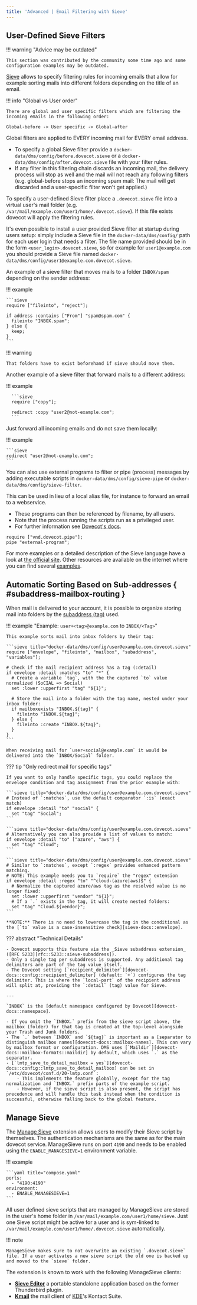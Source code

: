 ```yaml
---
title: 'Advanced | Email Filtering with Sieve'
---
```


## User-Defined Sieve Filters

!!! warning "Advice may be outdated"

    This section was contributed by the community some time ago and some configuration examples may be outdated.

[Sieve][sieve-info] allows to specify filtering rules for incoming emails that allow for example sorting mails into different folders depending on the title of an email.

!!! info "Global vs User order"

    There are global and user specific filters which are filtering the incoming emails in the following order:

    Global-before -> User specific -> Global-after

Global filters are applied to EVERY incoming mail for EVERY email address.

- To specify a global Sieve filter provide a `docker-data/dms/config/before.dovecot.sieve` or a `docker-data/dms/config/after.dovecot.sieve` file with your filter rules.
- If any filter in this filtering chain discards an incoming mail, the delivery process will stop as well and the mail will not reach any following filters (e.g. global-before stops an incoming spam mail: The mail will get discarded and a user-specific filter won't get applied.)

To specify a user-defined Sieve filter place a `.dovecot.sieve` file into a virtual user's mail folder (e.g. `/var/mail/example.com/user1/home/.dovecot.sieve`). If this file exists dovecot will apply the filtering rules.

It's even possible to install a user provided Sieve filter at startup during users setup: simply include a Sieve file in the `docker-data/dms/config/` path for each user login that needs a filter. The file name provided should be in the form `<user_login>.dovecot.sieve`, so for example for `user1@example.com` you should provide a Sieve file named `docker-data/dms/config/user1@example.com.dovecot.sieve`.

An example of a sieve filter that moves mails to a folder `INBOX/spam` depending on the sender address:

!!! example

    ```sieve
    require ["fileinto", "reject"];

    if address :contains ["From"] "spam@spam.com" {
      fileinto "INBOX.spam";
    } else {
      keep;
    }
    ```

!!! warning

    That folders have to exist beforehand if sieve should move them.

Another example of a sieve filter that forward mails to a different address:

!!! example

      ```sieve
      require ["copy"];

      redirect :copy "user2@not-example.com";
      ```

Just forward all incoming emails and do not save them locally:

!!! example

    ```sieve
    redirect "user2@not-example.com";
    ```

You can also use external programs to filter or pipe (process) messages by adding executable scripts in `docker-data/dms/config/sieve-pipe` or `docker-data/dms/config/sieve-filter`.

This can be used in lieu of a local alias file, for instance to forward an email to a webservice.

- These programs can then be referenced by filename, by all users.
- Note that the process running the scripts run as a privileged user.
- For further information see [Dovecot's docs][dovecot-docs::sieve-pipe].

```sieve
require ["vnd.dovecot.pipe"];
pipe "external-program";
```

For more examples or a detailed description of the Sieve language have a look at [the official site][sieve-info::examples]. Other resources are available on the internet where you can find several [examples][third-party::sieve-examples].

[dovecot-docs::sieve-pipe]: https://doc.dovecot.org/configuration_manual/sieve/plugins/extprograms/#pigeonhole-plugin-extprograms
[sieve-info]: http://sieve.info/
[sieve-info::examples]: http://sieve.info/examplescripts
[third-party::sieve-examples]: https://support.tigertech.net/sieve#sieve-example-rules-jmp

## Automatic Sorting Based on Sub-addresses { #subaddress-mailbox-routing }

When mail is delivered to your account, it is possible to organize storing mail into folders by the [subaddress (tag)][docs::accounts-subaddressing] used.

!!! example "Example: `user+<tag>@example.com` to `INBOX/<Tag>`"

    This example sorts mail into inbox folders by their tag:

    ```sieve title="docker-data/dms/config/user@example.com.dovecot.sieve"
    require ["envelope", "fileinto", "mailbox", "subaddress", "variables"];

    # Check if the mail recipient address has a tag (:detail)
    if envelope :detail :matches "to" "*" {
      # Create a variable `tag`, with the the captured `to` value normalized (SoCIAL => Social)
      set :lower :upperfirst "tag" "${1}";

      # Store the mail into a folder with the tag name, nested under your inbox folder:
      if mailboxexists "INBOX.${tag}" {
        fileinto "INBOX.${tag}";
      } else {
        fileinto :create "INBOX.${tag}";
      }
    }
    ```

    When receiving mail for `user+social@example.com` it would be delivered into the `INBOX/Social` folder.

??? tip "Only redirect mail for specific tags"

    If you want to only handle specific tags, you could replace the envelope condition and tag assignment from the prior example with:

    ```sieve title="docker-data/dms/config/user@example.com.dovecot.sieve"
    # Instead of `:matches`, use the default comparator `:is` (exact match)
    if envelope :detail "to" "social" {
      set "tag" "Social";
    ```

    ```sieve title="docker-data/dms/config/user@example.com.dovecot.sieve"
    # Alternatively you can also provide a list of values to match:
    if envelope :detail "to" ["azure", "aws"] {
      set "tag" "Cloud";
    ```

    ```sieve title="docker-data/dms/config/user@example.com.dovecot.sieve"
    # Similar to `:matches`, except `:regex` provides enhanced pattern matching.
    # NOTE: This example needs you to `require` the "regex" extension
    if envelope :detail :regex "to" "^cloud-(azure|aws)$" {
      # Normalize the captured azure/aws tag as the resolved value is no longer fixed:
      set :lower :upperfirst "vendor" "${1}";
      # If a `.` exists in the tag, it will create nested folders:
      set "tag" "Cloud.${vendor}";
    ```

    **NOTE:** There is no need to lowercase the tag in the conditional as the [`to` value is a case-insensitive check][sieve-docs::envelope].

??? abstract "Technical Details"

    - Dovecot supports this feature via the _Sieve subaddress extension_ ([RFC 5233][rfc::5233::sieve-subaddress]).
    - Only a single tag per subaddress is supported. Any additional tag delimiters are part of the tag value itself.
    - The Dovecot setting [`recipient_delimiter`][dovecot-docs::config::recipient_delimiter] (default: `+`) configures the tag delimiter. This is where the `local-part` of the recipient address will split at, providing the `:detail` (tag) value for Sieve.

    ---

    `INBOX` is the [default namespace configured by Dovecot][dovecot-docs::namespace].

    - If you omit the `INBOX.` prefix from the sieve script above, the mailbox (folder) for that tag is created at the top-level alongside your Trash and Junk folders.
    - The `.` between `INBOX` and `${tag}` is important as a [separator to distinguish mailbox names][dovecot-docs::mailbox-names]. This can vary by mailbox format or configuration. DMS uses [`Maildir`][dovecot-docs::mailbox-formats::maildir] by default, which uses `.` as the separator.
    - [`lmtp_save_to_detail_mailbox = yes`][dovecot-docs::config::lmtp_save_to_detail_mailbox] can be set in `/etc/dovecot/conf.d/20-lmtp.conf`:
        - This implements the feature globally, except for the tag normalization and `INBOX.` prefix parts of the example script.
        - However, if the sieve script is also present, the script has precedence and will handle this task instead when the condition is successful, otherwise falling back to the global feature.

## Manage Sieve

The [Manage Sieve](https://doc.dovecot.org/admin_manual/pigeonhole_managesieve_server/) extension allows users to modify their Sieve script by themselves. The authentication mechanisms are the same as for the main dovecot service. ManageSieve runs on port `4190` and needs to be enabled using the `ENABLE_MANAGESIEVE=1` environment variable.

!!! example

    ```yaml title="compose.yaml"
    ports:
      - "4190:4190"
    environment:
      - ENABLE_MANAGESIEVE=1
    ```

All user defined sieve scripts that are managed by ManageSieve are stored in the user's home folder in `/var/mail/example.com/user1/home/sieve`. Just one Sieve script might be active for a user and is sym-linked to `/var/mail/example.com/user1/home/.dovecot.sieve` automatically.

!!! note

    ManageSieve makes sure to not overwrite an existing `.dovecot.sieve` file. If a user activates a new sieve script the old one is backed up and moved to the `sieve` folder.

The extension is known to work with the following ManageSieve clients:

- **[Sieve Editor](https://github.com/thsmi/sieve)**  a portable standalone application based on the former Thunderbird plugin.
- **[Kmail](https://kontact.kde.org/components/kmail/)**  the mail client of [KDE](https://kde.org/)'s Kontact Suite.

[docs::accounts-subaddressing]: ../account-management/overview.md#sub-addressing

[dovecot-docs::namespace]: https://doc.dovecot.org/configuration_manual/namespace/
[dovecot-docs::mailbox-names]: https://doc.dovecot.org/configuration_manual/sieve/usage/#mailbox-names
[dovecot-docs::mailbox-formats::maildir]: https://doc.dovecot.org/admin_manual/mailbox_formats/maildir/#maildir-mbox-format
[dovecot-docs::config::lmtp_save_to_detail_mailbox]: https://doc.dovecot.org/settings/core/#core_setting-lmtp_save_to_detail_mailbox
[dovecot-docs::config::recipient_delimiter]: https://doc.dovecot.org/settings/core/#core_setting-recipient_delimiter

[rfc::5233::sieve-subaddress]: https://datatracker.ietf.org/doc/html/rfc5233
[sieve-docs::envelope]: https://thsmi.github.io/sieve-reference/en/test/core/envelope.html

